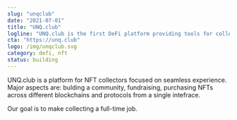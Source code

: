 ```yaml
---
slug: "unqclub"
date: "2021-07-01"
title: "UNQ.club"
logline: "UNQ.club is the first DeFi platform providing tools for collectors and investors to power the NFT space. Running cross-chain, powered by Solana."
cta: "https://unq.club"
logo: /img/unqclub.svg
category: defi, nft
status: building
---
```


UNQ.club is a platform for NFT collectors focused on seamless experience. Major aspects are: bulding a community, fundraising, purchasing NFTs across different blockchains and protocols from a single intefrace.

Our goal is to make collecting a full-time job.
